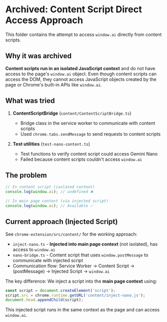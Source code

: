 # Archived: Content Script Direct Access Approach

This folder contains the attempt to access `window.ai` directly from content scripts.

## Why it was archived

**Content scripts run in an isolated JavaScript context** and do not have access to the page's `window.ai` object. Even though content scripts can access the DOM, they cannot access JavaScript objects created by the page or Chrome's built-in APIs like `window.ai`.

## What was tried

1. **ContentScriptBridge** (`content/ContentScriptBridge.ts`)
   - Bridge class in the service worker to communicate with content scripts
   - Used `chrome.tabs.sendMessage` to send requests to content scripts

2. **Test utilities** (`test-nano-content.ts`)
   - Test functions to verify content script could access Gemini Nano
   - Failed because content scripts couldn't access `window.ai`

## The problem

```javascript
// In content script (isolated context)
console.log(window.ai); // undefined ❌

// In main page context (via injected script)
console.log(window.ai); // Available ✅
```

## Current approach (Injected Script)

See `chrome-extension/src/content/` for the working approach:
- `inject-nano.ts` - **Injected into main page context** (not isolated), has access to `window.ai`
- `nano-bridge.ts` - Content script that uses `window.postMessage` to communicate with injected script
- Communication flow: Service Worker → Content Script → (postMessage) → Injected Script → `window.ai`

The key difference: We inject a script into the **main page context** using:
```javascript
const script = document.createElement('script');
script.src = chrome.runtime.getURL('content/inject-nano.js');
document.head.appendChild(script);
```

This injected script runs in the same context as the page and can access `window.ai`.
